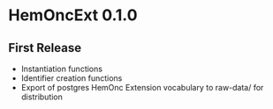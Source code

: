 # HemOncExt 0.1.0  
## First Release  
- Instantiation functions  
- Identifier creation functions  
- Export of postgres HemOnc Extension vocabulary to raw-data/ for distribution  
